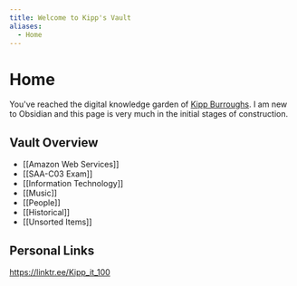 ```yaml
---
title: Welcome to Kipp's Vault
aliases:
  - Home
---
```

# Home

You've reached the digital knowledge garden of [Kipp Burroughs](https://KippBurroughs.com). I am new to Obsidian and this page is very much in the initial stages of construction.

## Vault Overview

- [[Amazon Web Services]] 
- [[SAA-C03 Exam]]
- [[Information Technology]]
- [[Music]]
- [[People]]
- [[Historical]]
- [[Unsorted Items]]

## Personal Links

https://linktr.ee/Kipp_it_100

